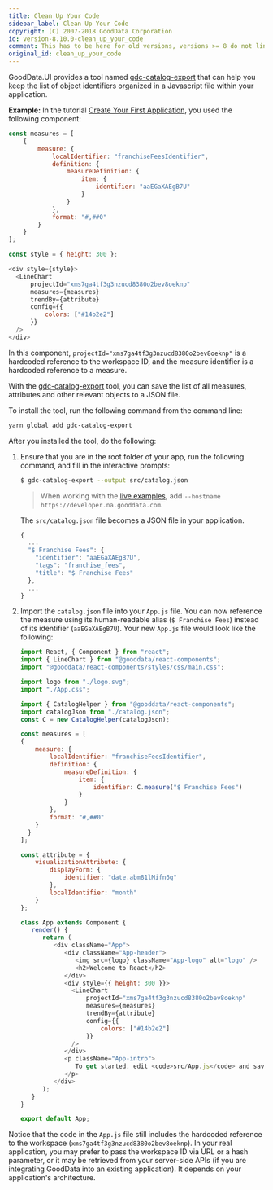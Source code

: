 ```yaml
---
title: Clean Up Your Code
sidebar_label: Clean Up Your Code
copyright: (C) 2007-2018 GoodData Corporation
id: version-8.10.0-clean_up_your_code
comment: This has to be here for old versions, versions >= 8 do not link to this anywhere
original_id: clean_up_your_code
---
```


GoodData.UI provides a tool named [gdc-catalog-export](02_start__catalog_export.md) that can help you keep the list of object identifiers organized in a Javascript file within your application.

**Example:**
In the tutorial [Create Your First Application](02_start__no_boilerplate.md), you used the following component:

```javascript
const measures = [
    {
        measure: {
            localIdentifier: "franchiseFeesIdentifier",
            definition: {
                measureDefinition: {
                    item: {
                        identifier: "aaEGaXAEgB7U"
                    }
                }
            },
            format: "#,##0"
        }
    }
];

const style = { height: 300 };

<div style={style}>
  <LineChart
      projectId="xms7ga4tf3g3nzucd8380o2bev8oeknp"
      measures={measures}
      trendBy={attribute}
      config={{
          colors: ["#14b2e2"]
      }}
  />
</div>
```

In this component, `projectId="xms7ga4tf3g3nzucd8380o2bev8oeknp"` is a hardcoded reference to the workspace ID, and the measure identifier is a hardcoded reference to a measure.

With the [gdc-catalog-export](02_start__catalog_export.md) tool, you can save the list of all measures, attributes and other relevant objects to a JSON file.

To install the tool, run the following command from the command line:
```bash
yarn global add gdc-catalog-export
```

After you installed the tool, do the following:
1. Ensure that you are in the root folder of your app, run the following command, and fill in the interactive prompts:
    ```bash
    $ gdc-catalog-export --output src/catalog.json
    ```

    > When working with the [live examples](https://gdui-examples.herokuapp.com/), add `--hostname https://developer.na.gooddata.com`.

    The `src/catalog.json` file becomes a JSON file in your application.
    ```javascript
    {
      ...
      "$ Franchise Fees": {
        "identifier": "aaEGaXAEgB7U",
        "tags": "franchise_fees",
        "title": "$ Franchise Fees"
      },
      ...
    }
    ```
2. Import the `catalog.json` file into your `App.js` file.
   You can now reference the measure using its human-readable alias \(`$ Franchise Fees`\) instead of its identifier \(`aaEGaXAEgB7U`\). Your new `App.js` file would look like the following:
    ```javascript
    import React, { Component } from "react";
    import { LineChart } from "@gooddata/react-components";
    import "@gooddata/react-components/styles/css/main.css";

    import logo from "./logo.svg";
    import "./App.css";

    import { CatalogHelper } from "@gooddata/react-components";
    import catalogJson from "./catalog.json";
    const C = new CatalogHelper(catalogJson);

    const measures = [
    {
        measure: {
            localIdentifier: "franchiseFeesIdentifier",
            definition: {
                measureDefinition: {
                    item: {
                        identifier: C.measure("$ Franchise Fees")
                    }
                }
            },
            format: "#,##0"
        }
      }
    ];

    const attribute = {
        visualizationAttribute: {
            displayForm: {
                identifier: "date.abm81lMifn6q"
            },
            localIdentifier: "month"
        }
    };

    class App extends Component {
       render() {
          return (
             <div className="App">
                <div className="App-header">
                   <img src={logo} className="App-logo" alt="logo" />
                   <h2>Welcome to React</h2>
                </div>
                <div style={{ height: 300 }}>
                  <LineChart
                      projectId="xms7ga4tf3g3nzucd8380o2bev8oeknp"
                      measures={measures}
                      trendBy={attribute}
                      config={{
                          colors: ["#14b2e2"]
                      }}
                  />
                </div>
                <p className="App-intro">
                   To get started, edit <code>src/App.js</code> and save to reload.
                </p>
             </div>
          );
       }
    }

    export default App;
    ```

Notice that the code in the `App.js` file still includes the hardcoded reference to the workspace \(`xms7ga4tf3g3nzucd8380o2bev8oeknp`\). In your real application, you may prefer to pass the workspace ID via URL or a hash parameter, or it may be retrieved from your server-side APIs \(if you are integrating GoodData into an existing application\). It depends on your application's architecture.
